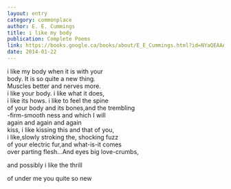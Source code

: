 ```yaml
---
layout: entry
category: commonplace
author: E. E. Cummings
title: i like my body
publication: Complete Poems
link: https://books.google.ca/books/about/E_E_Cummings.html?id=NYaQEAAAQBAJ
date: 2014-01-22
---
```


i like my body when it is with your
<br>body.    It is so quite a new thing.
<br>Muscles better and nerves more.
<br>i like your body.    i like what it does,
<br>i like its hows.    i like to feel the spine
<br>of your body and its bones,and the trembling
<br>-firm-smooth ness and which I will
<br>again and again and again
<br>kiss,    i like kissing this and that of you,
<br>i like,slowly stroking the, shocking fuzz
<br>of your electric fur,and what-is-it comes
<br>over parting flesh...And eyes big love-crumbs,

and possibly i like the thrill

of under me you quite so new